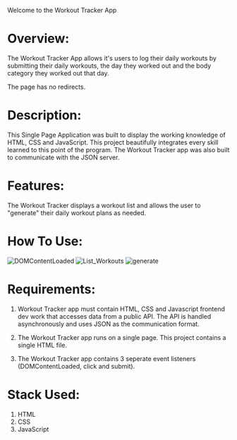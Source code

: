 Welcome to the Workout Tracker App

# Overview:
The Workout Tracker App allows it's users to log their daily workouts by submitting their daily workouts, the day they worked out and the body category they worked out that day. 

The page has no redirects.

# Description:
This Single Page Application was built to display the working knowledge of HTML, CSS and JavaScript. This project beautifully integrates every skill learned to this point of the program. The Workout Tracker app was also built to communicate with the JSON server.

# Features: 
The Workout Tracker displays a workout list and allows the user to "generate" their daily workout plans as needed.

# How To Use: 
![DOMContentLoaded](https://user-images.githubusercontent.com/91291878/151864670-29a1e94b-f1a2-46db-90f9-1de99ce3d44c.gif)
![List_Workouts](https://user-images.githubusercontent.com/91291878/151864673-16100ec0-82e4-498f-b2f0-d73c45e1031d.gif)
![generate](https://user-images.githubusercontent.com/91291878/151864532-bdd875bd-0e11-4063-9217-5e6efa7c5931.gif)

# Requirements: 
1. Workout Tracker app must contain HTML, CSS and Javascript frontend dev work that accesses data from a public API. The API is handled asynchronously and uses JSON as the communication format. 

2. The Workout Tracker app runs on a single page. This project contains a single HTML file. 

3. The Workout Tracker app contains 3 seperate event listeners (DOMContentLoaded, click and submit).

# Stack Used:
1. HTML
2. CSS
3. JavaScript
